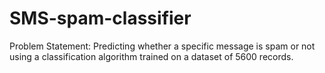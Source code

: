 # SMS-spam-classifier
Problem Statement: Predicting whether a specific message is spam or not using a classification algorithm trained on a dataset of 5600 records.
